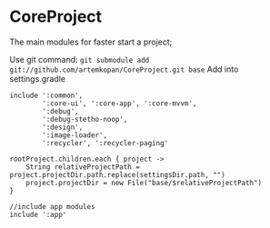 # CoreProject
The main modules for faster start a project;


Use git command: ```git submodule add git://github.com/artemkopan/CoreProject.git base```
Add into settings.gradle
```
include ':common',
        ':core-ui', ':core-app', ':core-mvvm',
        ':debug',
        ':debug-stetho-noop',
        ':design',
        ':image-loader',
        ':recycler', ':recycler-paging'

rootProject.children.each { project ->
    String relativeProjectPath = project.projectDir.path.replace(settingsDir.path, "")
    project.projectDir = new File("base/$relativeProjectPath")
}

//include app modules
include ':app'

```
